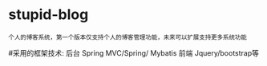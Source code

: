 # stupid-blog
    个人的博客系统，第一个版本仅支持个人的博客管理功能，未来可以扩展支持更多系统功能

#采用的框架技术:
    后台
    Spring MVC/Spring/ Mybatis
    前端
    Jquery/bootstrap等

